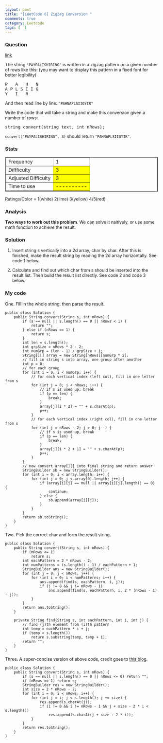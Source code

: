 ```yaml
---
layout: post
title: "[LeetCode 6] ZigZag Conversion "
comments: true
category: Leetcode
tags: [  ]
---
```


### Question 

[link](http://oj.leetcode.com/problems/zigzag-conversion/)

<div class="question-content">
<p></p><p>
The string <code>"PAYPALISHIRING"</code> is written in a zigzag pattern on a given number of rows like this: (you may want to display this pattern in a fixed font for better legibility)
</p><pre>
P   A   H   N
A P L S I I G
Y   I   R
</pre>

And then read line by line: <code>"PAHNAPLSIIGYIR"</code><p></p>

<p>
Write the code that will take a string and make this conversion given a number of rows:

</p><pre>string convert(string text, int nRows);</pre>

<code>convert("PAYPALISHIRING", 3)</code> should return <code>"PAHNAPLSIIGYIR"</code>.
<p></p><p></p>
</div>

### Stats

<table border="2">
	<tr>
		<td>Frequency</td>
		<td bgcolor="white">1</td>
	</tr>
	<tr>
		<td>Diffficulty</td>
		<td bgcolor="yellow">3</td>
	</tr>
	<tr>
		<td>Adjusted Difficulty</td>
		<td bgcolor="yellow">3</td>
	</tr>
	<tr>
		<td>Time to use</td>
		<td bgcolor="yellow">----------</td>
	</tr>
</table>

Ratings/Color = 1(white) 2(lime) 3(yellow) 4/5(red)

### Analysis

__Two ways to work out this problem__. We can solve it naitively, or use some math function to achieve the result. 

### Solution

1. Insert string s vertically into a 2d array, char by char. After this is finished, make the result string by reading the 2d array horizontally. See code 1 below. 

1. Calculate and find out which char from s should be inserted into the result list. Then build the result list directly. See code 2 and code 3 below. 

### My code 

One. Fill in the whole string, then parse the result. 

    public class Solution {
        public String convert(String s, int nRows) {
            if (s == null || s.length() == 0 || nRows < 1) {
                return "";
            } else if (nRows == 1) {
                return s;
            }
            int len = s.length();
            int grpSize = nRows * 2 - 2;
            int numGrp = (len - 1) / grpSize + 1;
            String[][] array = new String[nRows][numGrp * 2];
            // fill in string s into array, one group after another
            int p = 0;
            // for each group
            for (int i = 0; i < numGrp; i++) {
                // for each vertical index (left col), fill in one letter from s
                for (int j = 0; j < nRows; j++) {
                    // if s is used up, break
                    if (p == len) {
                        break;
                    }
                    array[j][i * 2] = "" + s.charAt(p);
                    p++;
                }
                // for each vertical index (right col), fill in one letter from s
                for (int j = nRows - 2; j > 0; j--) {
                    // if s is used up, break
                    if (p == len) {
                        break;
                    }
                    array[j][i * 2 + 1] = "" + s.charAt(p);
                    p++;
                }
            }
            // now convert array[][] into final string and return answer
            StringBuilder sb = new StringBuilder();
            for (int i = 0; i < array.length; i++) {
                for (int j = 0; j < array[0].length; j++) {
                    if (array[i][j] == null || array[i][j].length() == 0) {
                        continue;
                    } else {
                        sb.append(array[i][j]);
                    }
                }
            }
            return sb.toString();
        }
    }

Two. Pick the correct char and form the result string. 

    public class Solution {
        public String convert(String s, int nRows) {
            if (nRows <= 1)
                return s;
            int eachPattern = 2 * nRows - 2;
            int numPatterns = (s.length() - 1) / eachPattern + 1;
            StringBuilder ans = new StringBuilder();
            for (int j = 0; j < nRows; j++) {
                for (int i = 0; i < numPatterns; i++) {
                    ans.append(find(s, eachPattern, i, j));
                    if (j != 0 && j != nRows - 1)
                        ans.append(find(s, eachPattern, i, 2 * (nRows - 1) - j));
                }
            }
            return ans.toString();
        }

        private String find(String s, int eachPattern, int i, int j) {
            // find (j)th element from (i)th pattern
            int temp = eachPattern * i + j;
            if (temp < s.length())
                return s.substring(temp, temp + 1);
            return "";
        }
    }

Three. A super-concise version of above code, credit goes to [this blog](http://blog.csdn.net/linhuanmars/article/details/21145039). 

    public class Solution {
        public String convert(String s, int nRows) {
            if (s == null || s.length() == 0 || nRows <= 0) return "";
            if (nRows == 1) return s;
            StringBuilder res = new StringBuilder();
            int size = 2 * nRows - 2;
            for (int i = 0; i < nRows; i++) {
                for (int j = i; j < s.length(); j += size) {
                    res.append(s.charAt(j));
                    if (i != 0 && i != nRows - 1 && j + size - 2 * i < s.length())
                        res.append(s.charAt(j + size - 2 * i));
                }
            }
            return res.toString();
        }
    }

